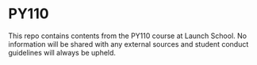 # PY110
This repo contains contents from the PY110 course at Launch School. No information will be shared with any external sources and student conduct guidelines will always be upheld.
